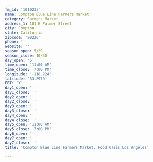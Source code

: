 ```yaml
---
fm_id: '1010233'
name: Compton Blue Line Farmers Market
category: Farmers Market
address_1: 101 E Palmer Street
city: Compton
state: California
zipcode: '90220'
phone: ''
website: ''
season_open: 5/29
season_close: 10/30
day_open: '5'
time_open: '11:00 AM'
time_close: '7:00 PM'
longitude: '-118.224'
latitude: '33.8979'
EBT: 'Y'
day1_open: ''
day1_close: ''
day2_open: ''
day2_close: ''
day3_open: ''
day3_close: ''
day4_open: ''
day4_close: ''
day5_open: '11:00 AM'
day5_close: '7:00 PM'
day6_open: ''
day7_open: ''
day7_close: ''
title: 'Compton Blue Line Farmers Market, Food Oasis Los Angeles'

---
```

